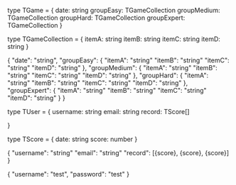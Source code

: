 type TGame = {
date: string
groupEasy: TGameCollection
groupMedium: TGameCollection
groupHard: TGameCollection
groupExpert: TGameCollection
}

type TGameCollection = {
itemA: string
itemB: string
itemC: string
itemD: string
}

{
"date": "string",
"groupEasy": {
"itemA": "string"
"itemB": "string"
"itemC": "string"
"itemD": "string"
},
"groupMedium": {
"itemA": "string"
"itemB": "string"
"itemC": "string"
"itemD": "string"
},
"groupHard": {
"itemA": "string"
"itemB": "string"
"itemC": "string"
"itemD": "string"
},
"groupExpert": {
"itemA": "string"
"itemB": "string"
"itemC": "string"
"itemD": "string"
}
}

type TUser = {
username: string
email: string
record: TScore[]

}

type TScore = {
date: string
score: number
}

{
"username": "string"
"email": "string"
"record": [{score}, {score}, {score}]
}

{
"username": "test",
"password": "test"
}
